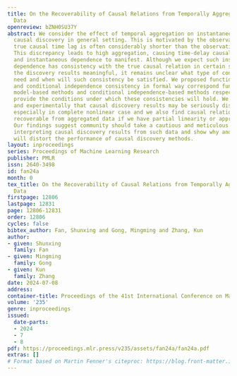 ```yaml
---
title: On the Recoverability of Causal Relations from Temporally Aggregated I.I.D.
  Data
openreview: bZNH0SU37Y
abstract: We consider the effect of temporal aggregation on instantaneous (non-temporal)
  causal discovery in general setting. This is motivated by the observation that the
  true causal time lag is often considerably shorter than the observational interval.
  This discrepancy leads to high aggregation, causing time-delay causality to vanish
  and instantaneous dependence to manifest. Although we expect such instantaneous
  dependence has consistency with the true causal relation in certain sense to make
  the discovery results meaningful, it remains unclear what type of consistency we
  need and when will such consistency be satisfied. We proposed functional consistency
  and conditional independence consistency in formal way correspond functional causal
  model-based methods and conditional independence-based methods respectively and
  provide the conditions under which these consistencies will hold. We show theoretically
  and experimentally that causal discovery results may be seriously distorted by aggregation
  especially in complete nonlinear case and we also find causal relationship still
  recoverable from aggregated data if we have partial linearity or appropriate prior.
  Our findings suggest community should take a cautious and meticulous approach when
  interpreting causal discovery results from such data and show why and when aggregation
  will distort the performance of causal discovery methods.
layout: inproceedings
series: Proceedings of Machine Learning Research
publisher: PMLR
issn: 2640-3498
id: fan24a
month: 0
tex_title: On the Recoverability of Causal Relations from Temporally Aggregated {I}.{I}.{D}.
  Data
firstpage: 12806
lastpage: 12831
page: 12806-12831
order: 12806
cycles: false
bibtex_author: Fan, Shunxing and Gong, Mingming and Zhang, Kun
author:
- given: Shunxing
  family: Fan
- given: Mingming
  family: Gong
- given: Kun
  family: Zhang
date: 2024-07-08
address:
container-title: Proceedings of the 41st International Conference on Machine Learning
volume: '235'
genre: inproceedings
issued:
  date-parts:
  - 2024
  - 7
  - 8
pdf: https://proceedings.mlr.press/v235/assets/fan24a/fan24a.pdf
extras: []
# Format based on Martin Fenner's citeproc: https://blog.front-matter.io/posts/citeproc-yaml-for-bibliographies/
---
```

